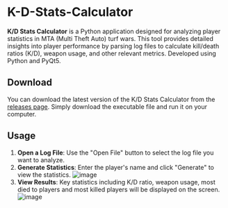 # K-D-Stats-Calculator

**K/D Stats Calculator** is a Python application designed for analyzing player statistics in MTA (Multi Theft Auto) turf wars. This tool provides detailed insights into player performance by parsing log files to calculate kill/death ratios (K/D), weapon usage, and other relevant metrics. Developed using Python and PyQt5.

## Download

You can download the latest version of the K/D Stats Calculator from the [releases page](https://github.com/Arciere05/K-D-Stats-Calculator/releases). Simply download the executable file and run it on your computer.

## Usage

1. **Open a Log File**: Use the "Open File" button to select the log file you want to analyze.
2. **Generate Statistics**: Enter the player's name and click "Generate" to view the statistics.
![image](https://github.com/Arciere05/K-D-Stats-Calculator/assets/57197999/afdfbb0a-79ea-40a3-94b4-5b31793b3645)
3. **View Results**: Key statistics including K/D ratio, weapon usage, most died to players and most killed players will be displayed on the screen.
![image](https://github.com/Arciere05/K-D-Stats-Calculator/assets/57197999/cd5182d4-c155-41af-9d76-f9485a01e1d0)
